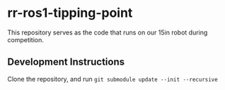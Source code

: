 # rr-ros1-tipping-point
This repository serves as the code that runs on our 15in robot during competition.

## Development Instructions
Clone the repository, and run `git submodule update --init --recursive`
